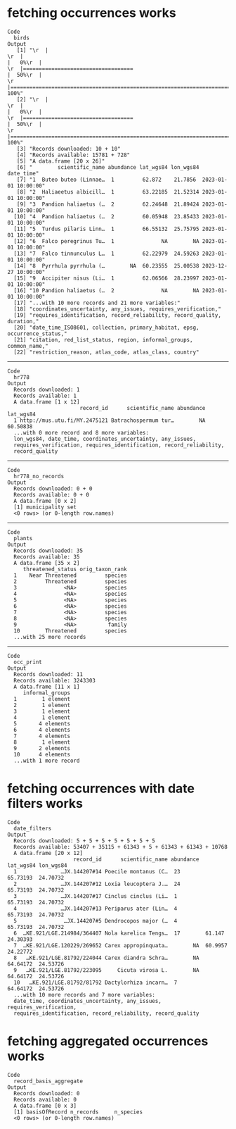# fetching occurrences works

    Code
      birds
    Output
       [1] "\r  |                                                                            \r  |                                                                      |   0%\r  |                                                                            \r  |===================================                                   |  50%\r  |                                                                            \r  |======================================================================| 100%"
       [2] "\r  |                                                                            \r  |                                                                      |   0%\r  |                                                                            \r  |===================================                                   |  50%\r  |                                                                            \r  |======================================================================| 100%"
       [3] "Records downloaded: 10 + 10"                                                                                                                                                                                                                                                                                                                                                                                                                                                                           
       [4] "Records available: 15781 + 728"                                                                                                                                                                                                                                                                                                                                                                                                                                                                        
       [5] "A data.frame [20 x 26]"                                                                                                                                                                                                                                                                                                                                                                                                                                                                                
       [6] "        scientific_name abundance lat_wgs84 lon_wgs84           date_time"                                                                                                                                                                                                                                                                                                                                                                                                                             
       [7] "1  Buteo buteo (Linnae…  1         62.872    21.7856  2023-01-01 10:00:00"                                                                                                                                                                                                                                                                                                                                                                                                                             
       [8] "2  Haliaeetus albicill…  1         63.22185  21.52314 2023-01-01 10:00:00"                                                                                                                                                                                                                                                                                                                                                                                                                             
       [9] "3  Pandion haliaetus (…  2         62.24648  21.89424 2023-01-01 10:00:00"                                                                                                                                                                                                                                                                                                                                                                                                                             
      [10] "4  Pandion haliaetus (…  2         60.05948  23.85433 2023-01-01 10:00:00"                                                                                                                                                                                                                                                                                                                                                                                                                             
      [11] "5  Turdus pilaris Linn…  1         66.55132  25.75795 2023-01-01 10:00:00"                                                                                                                                                                                                                                                                                                                                                                                                                             
      [12] "6  Falco peregrinus Tu…  1               NA        NA 2023-01-01 10:00:00"                                                                                                                                                                                                                                                                                                                                                                                                                             
      [13] "7  Falco tinnunculus L…  1         62.22979  24.59263 2023-01-01 10:00:00"                                                                                                                                                                                                                                                                                                                                                                                                                             
      [14] "8  Pyrrhula pyrrhula (…        NA  60.23555  25.00538 2023-12-27 10:00:00"                                                                                                                                                                                                                                                                                                                                                                                                                             
      [15] "9  Accipiter nisus (Li…  1         62.06566  28.23997 2023-01-01 10:00:00"                                                                                                                                                                                                                                                                                                                                                                                                                             
      [16] "10 Pandion haliaetus (…  2               NA        NA 2023-01-01 10:00:00"                                                                                                                                                                                                                                                                                                                                                                                                                             
      [17] "...with 10 more records and 21 more variables:"                                                                                                                                                                                                                                                                                                                                                                                                                                                        
      [18] "coordinates_uncertainty, any_issues, requires_verification,"                                                                                                                                                                                                                                                                                                                                                                                                                                           
      [19] "requires_identification, record_reliability, record_quality, duration,"                                                                                                                                                                                                                                                                                                                                                                                                                                
      [20] "date_time_ISO8601, collection, primary_habitat, epsg, occurrence_status,"                                                                                                                                                                                                                                                                                                                                                                                                                              
      [21] "citation, red_list_status, region, informal_groups, common_name,"                                                                                                                                                                                                                                                                                                                                                                                                                                      
      [22] "restriction_reason, atlas_code, atlas_class, country"                                                                                                                                                                                                                                                                                                                                                                                                                                                  

---

    Code
      hr778
    Output
      Records downloaded: 1
      Records available: 1
      A data.frame [1 x 12]
                           record_id      scientific_name abundance lat_wgs84
      1 http://mus.utu.fi/MY.2475121 Batrachospermum tur…        NA  60.50838
      ...with 0 more record and 8 more variables:
      lon_wgs84, date_time, coordinates_uncertainty, any_issues,
      requires_verification, requires_identification, record_reliability,
      record_quality

---

    Code
      hr778_no_records
    Output
      Records downloaded: 0 + 0
      Records available: 0 + 0
      A data.frame [0 x 2]
      [1] municipality set         
      <0 rows> (or 0-length row.names)

---

    Code
      plants
    Output
      Records downloaded: 35
      Records available: 35
      A data.frame [35 x 2]
         threatened_status orig_taxon_rank
      1    Near Threatened         species
      2         Threatened         species
      3               <NA>         species
      4               <NA>         species
      5               <NA>         species
      6               <NA>         species
      7               <NA>         species
      8               <NA>         species
      9               <NA>          family
      10        Threatened         species
      ...with 25 more records

---

    Code
      occ_print
    Output
      Records downloaded: 11
      Records available: 3243303
      A data.frame [11 x 1]
         informal_groups
      1        1 element
      2        1 element
      3        1 element
      4        1 element
      5       4 elements
      6       4 elements
      7       4 elements
      8        1 element
      9       2 elements
      10      4 elements
      ...with 1 more record

# fetching occurrences with date filters works

    Code
      date_filters
    Output
      Records downloaded: 5 + 5 + 5 + 5 + 5 + 5 + 5
      Records available: 53407 + 35115 + 61343 + 5 + 61343 + 61343 + 10768
      A data.frame [20 x 12]
                         record_id      scientific_name abundance lat_wgs84 lon_wgs84
      1              …JX.144207#14 Poecile montanus (C…  23        65.73193  24.70732
      2              …JX.144207#12 Loxia leucoptera J.…  24        65.73193  24.70732
      3              …JX.144207#17 Cinclus cinclus (Li…  1         65.73193  24.70732
      4              …JX.144207#13 Periparus ater (Lin…  4         65.73193  24.70732
      5               …JX.144207#5 Dendrocopos major (…  4         65.73193  24.70732
      6  …KE.921/LGE.214984/364407 Nola karelica Tengs…  17        61.147    24.30393
      7  …KE.921/LGE.120229/269652 Carex appropinquata…        NA  60.9957   24.22772
      8   …KE.921/LGE.81792/224044 Carex diandra Schra…        NA  64.64172  24.53726
      9   …KE.921/LGE.81792/223095     Cicuta virosa L.        NA  64.64172  24.53726
      10   …KE.921/LGE.81792/81792 Dactylorhiza incarn…  7         64.64172  24.53726
      ...with 10 more records and 7 more variables:
      date_time, coordinates_uncertainty, any_issues, requires_verification,
      requires_identification, record_reliability, record_quality

# fetching aggregated occurrences works

    Code
      record_basis_aggregate
    Output
      Records downloaded: 0
      Records available: 0
      A data.frame [0 x 3]
      [1] basisOfRecord n_records     n_species    
      <0 rows> (or 0-length row.names)

